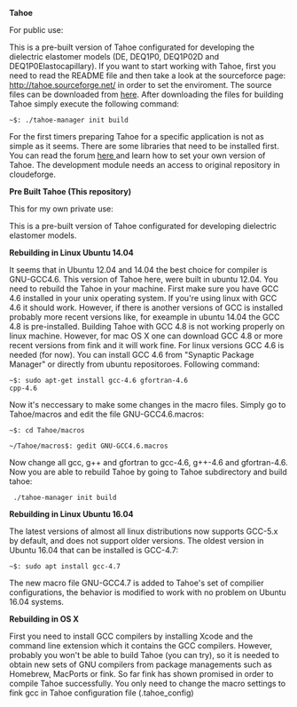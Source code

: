 
<B>Tahoe</B>

For public use:

This is a pre-built version of Tahoe configurated for developing the dielectric elastomer models (DE, DEQ1P0, DEQ1P02D and DEQ1P0Elastocapillary). If you want to start working with Tahoe, first you need to read the README file and then take a look at the sourceforce page: <a href="http://tahoe.sourceforge.net/">http://tahoe.sourceforge.net/</a> in order to set the enviroment. The source files can be downloaded from <a href="http://sourceforge.net/projects/tahoe/">here</a>. After downloading the files for building Tahoe simply execute the following command:

<code>~$: ./tahoe-manager init build</code>

For the first timers preparing Tahoe for a specific application is not as simple as it seems. There are some libraries that need to be installed first. You can read the forum <a href="http://tahoe.sourceforge.net/bb/"> here </a> and learn how to set your own version of Tahoe. The development module needs an access to original repository in cloudeforge.

<B>Pre Built Tahoe (This repository)</B>

This for my own private use:

This is a pre-built version of Tahoe  configurated for developing dielectric elastomer models.

<B>Rebuilding in Linux Ubuntu 14.04</B>

It seems that in Ubuntu 12.04 and 14.04 the best choice for compiler is GNU-GCC4.6. This version of Tahoe here, were built in ubuntu 12.04. You need to rebuild the Tahoe in your machine. First make sure you have GCC 4.6 installed in your unix operating system. If you're using linux with GCC 4.6 it should work. However, if there is another versions of GCC is installed probably more recent versions like, for exeample in ubuntu 14.04 the GCC 4.8 is pre-installed. Building Tahoe with GCC 4.8 is not working properly on linux machine. However, for mac OS X one can download GCC 4.8 or more recent versions from fink and it will work fine. For linux versions GCC 4.6 is needed (for now). You can install GCC 4.6 from "Synaptic Package Manager" or directly from ubuntu repositoroes. Following command:

<code>~$: sudo apt-get install gcc-4.6 gfortran-4.6 cpp-4.6</code>

Now it's neccessary to make some changes in the macro files. Simply go to Tahoe/macros and edit the file GNU-GCC4.6.macros: 

<code>~$: cd Tahoe/macros</code>

<code>~/Tahoe/macros$: gedit GNU-GCC4.6.macros</code>

Now change all gcc, g++ and gfortran to gcc-4.6, g++-4.6 and gfortran-4.6. Now you are able to rebuild Tahoe by going to Tahoe subdirectory and build tahoe: 

<code> ./tahoe-manager init build</code>

<B>Rebuilding in Linux Ubuntu 16.04</B>

The latest versions of almost all linux distributions now supports GCC-5.x by default, and does not support older versions. The oldest version in Ubuntu 16.04 that can be installed is GCC-4.7:

<code>~$: sudo apt install gcc-4.7</code>

The new macro file GNU-GCC4.7 is added to Tahoe's set of compilier configurations, the behavior is modified to work with no problem on Ubuntu 16.04 systems.

<B>Rebuilding in OS X</B>

First you need to install GCC compilers by installing Xcode and the command line extension which it contains the GCC compilers. However, probably you won't be able to build Tahoe (you can try), so it is needed to obtain new sets of GNU compilers from package managements such as Homebrew, MacPorts or fink. So far fink has shown promised in order to compile Tahoe successfully. You only need to change the macro settings to fink gcc in Tahoe configuration file (.tahoe_config)

